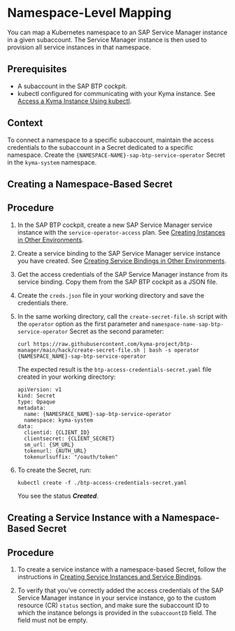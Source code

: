 <!-- loio63ad410e87de465eba76ff44dd544d41 -->

# Namespace-Level Mapping

You can map a Kubernetes namespace to an SAP Service Manager instance in a given subaccount. The Service Manager instance is then used to provision all service instances in that namespace.



<a name="loio63ad410e87de465eba76ff44dd544d41__prereq_xll_cdf_xcc"/>

## Prerequisites

-   A subaccount in the SAP BTP cockpit.
-   kubectl configured for communicating with your Kyma instance. See [Access a Kyma Instance Using kubectl](access-a-kyma-instance-using-kubectl-3e25944.md).



<a name="loio63ad410e87de465eba76ff44dd544d41__context_lhp_b1d_fdc"/>

## Context

To connect a namespace to a specific subaccount, maintain the access credentials to the subaccount in a Secret dedicated to a specific namespace. Create the `{NAMESPACE-NAME}-sap-btp-service-operator` Secret in the `kyma-system` namespace.

<a name="task_nnf_tdz_bdc"/>

<!-- task\_nnf\_tdz\_bdc -->

## Creating a Namespace-Based Secret



<a name="task_nnf_tdz_bdc__steps_ngk_vdz_bdc"/>

## Procedure

1.  In the SAP BTP cockpit, create a new SAP Service Manager service instance with the `service-operator-access` plan. See [Creating Instances in Other Environments](https://help.sap.com/docs/service-manager/sap-service-manager/creating-instances-in-other-environments?locale=en-US&version=Cloud).

2.  Create a service binding to the SAP Service Manager service instance you have created. See [Creating Service Bindings in Other Environments](https://help.sap.com/docs/service-manager/sap-service-manager/creating-service-bindings-in-other-environments?locale=en-US&version=Cloud).

3.  Get the access credentials of the SAP Service Manager instance from its service binding. Copy them from the SAP BTP cockpit as a JSON file.

4.  Create the `creds.json` file in your working directory and save the credentials there.

5.  In the same working directory, call the `create-secret-file.sh` script with the `operator` option as the first parameter and `namespace-name-sap-btp-service-operator` Secret as the second parameter:

    ```
    curl https://raw.githubusercontent.com/kyma-project/btp-manager/main/hack/create-secret-file.sh | bash -s operator {NAMESPACE_NAME}-sap-btp-service-operator
    ```

    The expected result is the `btp-access-credentials-secret.yaml` file created in your working directory:

    ```
    apiVersion: v1
    kind: Secret
    type: Opaque
    metadata:
      name: {NAMESPACE_NAME}-sap-btp-service-operator
      namespace: kyma-system
    data:
      clientid: {CLIENT_ID}
      clientsecret: {CLIENT_SECRET}
      sm_url: {SM_URL}
      tokenurl: {AUTH_URL}
      tokenurlsuffix: "/oauth/token"
    ```

6.  To create the Secret, run:

    ```
    kubectl create -f ./btp-access-credentials-secret.yaml
    ```

    You see the status ***Created***.


<a name="task_uxw_fmz_bdc"/>

<!-- task\_uxw\_fmz\_bdc -->

## Creating a Service Instance with a Namespace-Based Secret



<a name="task_uxw_fmz_bdc__steps_yw4_54z_bdc"/>

## Procedure

1.  To create a service instance with a namespace-based Secret, follow the instructions in [Creating Service Instances and Service Bindings](creating-service-instances-and-service-bindings-17bd304.md).

2.  To verify that you've correctly added the access credentials of the SAP Service Manager instance in your service instance, go to the custom resource \(CR\) `status` section, and make sure the subaccount ID to which the instance belongs is provided in the `subaccountID` field. The field must not be empty.


